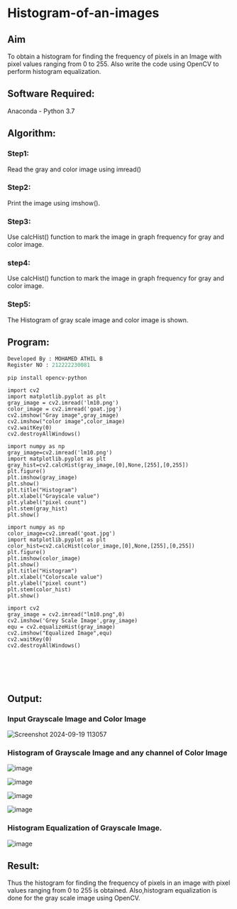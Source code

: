 # Histogram-of-an-images
## Aim
To obtain a histogram for finding the frequency of pixels in an Image with pixel values ranging from 0 to 255. Also write the code using OpenCV to perform histogram equalization.

## Software Required:
Anaconda - Python 3.7

## Algorithm:
### Step1:
Read the gray and color image using imread()

### Step2:
Print the image using imshow().



### Step3:
Use calcHist() function to mark the image in graph frequency for gray and color image.

### step4:
Use calcHist() function to mark the image in graph frequency for gray and color image.

### Step5:
The Histogram of gray scale image and color image is shown.


## Program:
```py
Developed By : MOHAMED ATHIL B
Register NO : 212222230081
```


```PY
pip install opencv-python

import cv2
import matplotlib.pyplot as plt
gray_image = cv2.imread('lm10.png')
color_image = cv2.imread('goat.jpg')
cv2.imshow("Gray image",gray_image)
cv2.imshow("color image",color_image)
cv2.waitKey(0)
cv2.destroyAllWindows()

import numpy as np
gray_image=cv2.imread('lm10.png')
import matplotlib.pyplot as plt 
gray_hist=cv2.calcHist(gray_image,[0],None,[255],[0,255])
plt.figure()
plt.imshow(gray_image)
plt.show()
plt.title("Histogram")
plt.xlabel("Grayscale value")
plt.ylabel("pixel count")
plt.stem(gray_hist)
plt.show()

import numpy as np
color_image=cv2.imread('goat.jpg')
import matplotlib.pyplot as plt 
color_hist=cv2.calcHist(color_image,[0],None,[255],[0,255])
plt.figure()
plt.imshow(color_image)
plt.show()
plt.title("Histogram")
plt.xlabel("Colorscale value")
plt.ylabel("pixel count")
plt.stem(color_hist)
plt.show()

import cv2
gray_image = cv2.imread("lm10.png",0)
cv2.imshow('Grey Scale Image',gray_image)
equ = cv2.equalizeHist(gray_image)
cv2.imshow("Equalized Image",equ)
cv2.waitKey(0)
cv2.destroyAllWindows()






```
## Output:
### Input Grayscale Image and Color Image

![Screenshot 2024-09-19 113057](https://github.com/user-attachments/assets/13a077c9-868c-41c5-9c5d-ba4151c2a52f)


### Histogram of Grayscale Image and any channel of Color Image

![image](https://github.com/user-attachments/assets/abad8c2c-9128-4286-877d-a9454528a8b8)

![image](https://github.com/user-attachments/assets/af98b0d9-a1d7-4d65-a247-30b25f19bfdf)

![image](https://github.com/user-attachments/assets/f1a38d39-3a36-40f5-948d-9ce4ccb55fdb)

![image](https://github.com/user-attachments/assets/a5f39ece-3d35-46a9-a176-e5c44bc89008)



### Histogram Equalization of Grayscale Image.

![image](https://github.com/user-attachments/assets/45f7cca3-efc7-4ce2-a299-6c076ad829b2)



## Result: 
Thus the histogram for finding the frequency of pixels in an image with pixel values ranging from 0 to 255 is obtained. Also,histogram equalization is done for the gray scale image using OpenCV.
